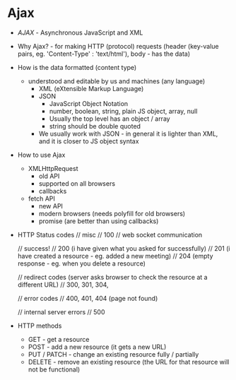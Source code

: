 # Ajax
- _AJAX_ - Asynchronous JavaScript and XML
- Why Ajax? - for making HTTP (protocol) requests (header (key-value pairs, eg. 'Content-Type' : 'text/html'), body - has the data)
- How is the data formatted (content type)
    - understood and editable by us and machines (any language)
        - XML (eXtensible Markup Language)
        - JSON 
            - JavaScript Object Notation
            - number, boolean, string, plain JS object, array, null
            - Usually the top level has an object / array
            - string should be double quoted
        - We usually work with JSON - in general it is lighter than XML, and it is closer to JS object syntax
- How to use Ajax
    - XMLHttpRequest
        - old API
        - supported on all browsers
        - callbacks
    - fetch API
        - new API
        - modern browsers (needs polyfill for old browsers)
        - promise (are better than using callbacks)
- HTTP Status codes
    // misc
    // 100
    // web socket communication

    // success!
    // 200 (i have given what you asked for successfully)
    // 201 (i have created a resource - eg. added a new meeting)
    // 204 (empty response - eg. when you delete a resource)

    // redirect codes (server asks browser to check the resource at a different URL)
    // 300, 301, 304, 

    // error codes
    // 400, 401, 404 (page not found)

    // internal server errors
    // 500
- HTTP methods
    - GET - get a resource
    - POST - add a new resource (it gets a new URL)
    - PUT / PATCH - change an existing resource fully / partially
    - DELETE - remove an existing resource (the URL for that resource will not be functional)